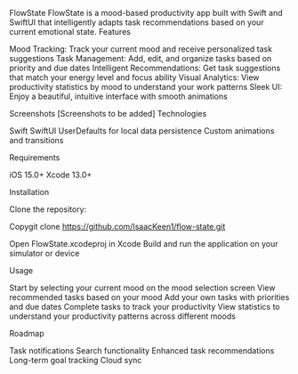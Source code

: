 FlowState
FlowState is a mood-based productivity app built with Swift and SwiftUI that intelligently adapts task recommendations based on your current emotional state.
Features

Mood Tracking: Track your current mood and receive personalized task suggestions
Task Management: Add, edit, and organize tasks based on priority and due dates
Intelligent Recommendations: Get task suggestions that match your energy level and focus ability
Visual Analytics: View productivity statistics by mood to understand your work patterns
Sleek UI: Enjoy a beautiful, intuitive interface with smooth animations

Screenshots
[Screenshots to be added]
Technologies

Swift
SwiftUI
UserDefaults for local data persistence
Custom animations and transitions

Requirements

iOS 15.0+
Xcode 13.0+

Installation

Clone the repository:

Copygit clone https://github.com/IsaacKeen1/flow-state.git

Open FlowState.xcodeproj in Xcode
Build and run the application on your simulator or device

Usage

Start by selecting your current mood on the mood selection screen
View recommended tasks based on your mood
Add your own tasks with priorities and due dates
Complete tasks to track your productivity
View statistics to understand your productivity patterns across different moods

Roadmap

Task notifications
Search functionality
Enhanced task recommendations
Long-term goal tracking
Cloud sync


